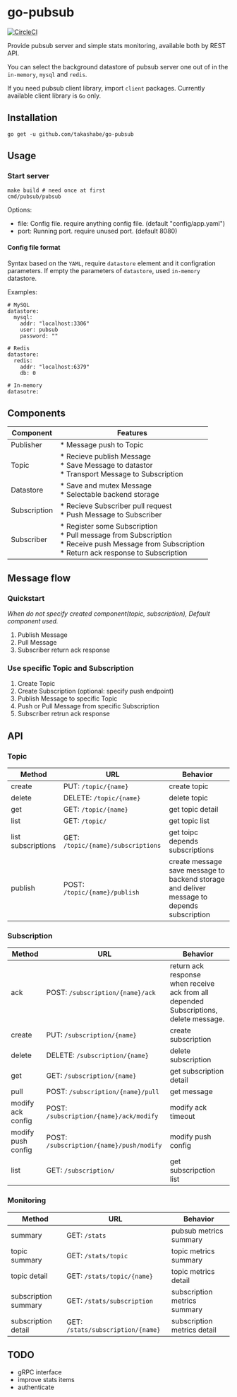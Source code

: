# go-pubsub

[![CircleCI](https://circleci.com/gh/takashabe/go-pubsub.svg?style=shield)](https://circleci.com/gh/takashabe/go-pubsub)

Provide pubsub server and simple stats monitoring, available both by REST API.

You can select the background datastore of pubsub server one out of in  the `in-memory`, `mysql` and `redis`.

If you need pubsub client library, import `client` packages. Currently available client library is `Go` only.

## Installation

```
go get -u github.com/takashabe/go-pubsub
```

## Usage

### Start server

```
make build # need once at first
cmd/pubsub/pubsub
```

Options:

* file: Config file. require anything config file. (default "config/app.yaml")
* port: Running port. require unused port. (default 8080)

#### Config file format

Syntax based on the `YAML`, require `datastore` element and it configration parameters. If empty the parameters of `datastore`, used `in-memory` datastore.

Examples:

```
# MySQL
datastore:
  mysql:
    addr: "localhost:3306"
    user: pubsub
    password: ""

# Redis
datastore:
  redis:
    addr: "localhost:6379"
    db: 0

# In-memory
datasotre:
```

## Components

| Component    | Features                                                                                                                                                  |
| ------       | ------                                                                                                                                                    |
| Publisher    | * Message push to Topic                                                                                                                                   |
| Topic        | * Recieve publish Message<br/> * Save Message to datastor<br/> * Transport Message to Subscription                                                        |
| Datastore    | * Save and mutex Message<br/> * Selectable backend storage                                                                                                |
| Subscription | * Recieve Subscriber pull request<br/> * Push Message to Subscriber                                                                                       |
| Subscriber   | * Register some Subscription<br/>* Pull message from Subscription<br/>* Receive push Message from Subscription<br/> * Return ack response to Subscription |

## Message flow

### Quickstart

_When do not specify created component(topic, subscription), Default component used._

1. Publish Message
2. Pull Message
3. Subscriber return ack response

### Use specific Topic and Subscription

1. Create Topic
2. Create Subscription (optional: specify push endpoint)
3. Publish Message to specific Topic
4. Push or Pull Message from specific Subscription
5. Subscriber retrun ack response

## API

### Topic

| Method             | URL                                   | Behavior                                                                                       |
| ------             | ------                                | -----                                                                                          |
| create             | PUT:    `/topic/{name}`               | create topic                                                                                   |
| delete             | DELETE: `/topic/{name}`               | delete topic                                                                                   |
| get                | GET:    `/topic/{name}`               | get topic detail                                                                               |
| list               | GET:    `/topic/`                     | get topic list                                                                                 |
| list subscriptions | GET:    `/topic/{name}/subscriptions` | get toipc depends subscriptions                                                                |
| publish            | POST:   `/topic/{name}/publish`       | create message<br/>save message to backend storage and deliver message to depends subscription |

### Subscription

| Method             | URL                                        | Behavior                                                                                  |
| ------             | ------                                     | -----                                                                                     |
| ack                | POST:   `/subscription/{name}/ack`         | return ack response<br/>when receive ack from all depended Subscriptions, delete message. |
| create             | PUT:    `/subscription/{name}`             | create subscription                                                                       |
| delete             | DELETE: `/subscription/{name}`             | delete subscription                                                                       |
| get                | GET:    `/subscription/{name}`             | get subscription detail                                                                   |
| pull               | POST:   `/subscription/{name}/pull`        | get message                                                                               |
| modify ack config  | POST:   `/subscription/{name}/ack/modify`  | modify ack timeout                                                                        |
| modify push config | POST:   `/subscription/{name}/push/modify` | modify push config                                                                        |
| list               | GET:    `/subscription/`                   | get subscripction list                                                                    |

### Monitoring

| Method               | URL                               | Behavior                     |
| ------               | ------                            | -----                        |
| summary              | GET: `/stats`                     | pubsub metrics summary       |
| topic summary        | GET: `/stats/topic`               | topic metrics summary        |
| topic detail         | GET: `/stats/topic/{name}`        | topic metrics detail         |
| subscription summary | GET: `/stats/subscription`        | subscription metrics summary |
| subscription detail  | GET: `/stats/subscription/{name}` | subscription metrics detail  |

## TODO

* gRPC interface
* improve stats items
* authenticate
